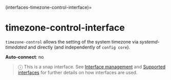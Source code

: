 (interfaces-timezone-control-interface)=
# timezone-control-interface

`timezone-control` allows the setting of the system timezone via *systemd-timedated* and directly (and independently of `config core`).

**Auto-connect**: no

> ⓘ  This is a snap interface. See [Interface management](/) and [Supported interfaces](/interfaces/index) for further details on how interfaces are used.

